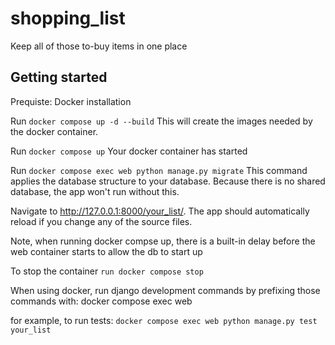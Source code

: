 # shopping_list
Keep all of those to-buy items in one place

## Getting started
Prequiste: Docker installation

Run `docker compose up -d --build`
This will create the images needed by the docker container.

Run `docker compose up`
Your docker container has started

Run `docker compose exec web python manage.py migrate`
This command applies the database structure to your database. Because there is no shared database, the app won't run without this.

Navigate to http://127.0.0.1:8000/your_list/. The app should automatically reload if you change any of the source files.

Note, when running docker compse up, there is a built-in delay before the web container starts to allow the db to start up

To stop the container `run docker compose stop`

When using docker, run django development commands by prefixing those commands with:
docker compose exec web <django command here>

for example, to run tests:
`docker compose exec web python manage.py test your_list`